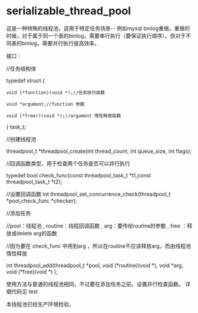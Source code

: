 # serializable_thread_pool
这是一种特殊的线程池，适用于特定任务场景-- 例如mysql binlog重做。重做的时候，对于属于同一个表的binlog，需要串行执行（要保证执行顺序）。但对于不同表的binlog，需要并行执行提高效率。











接口：

//任务结构体

typedef struct {

	void (*function)(void *);//任务执行函数
	
   	void *argument;//function 参数
	
	void (*freer)(void *);//argument 惰性释放函数
	
} task_t;
 
 
//创建线程池

threadpool_t *threadpool_create(int thread_count, int queue_size, int flags);

 
 
 
//回调函数类型，用于检查两个任务是否可以并行执行

typedef  bool check_func(const threadpool_task_t *t1,const threadpool_task_t *t2);




//设置回调函数
int threadpool_set_concurrence_check(threadpool_t *pool,check_func *checker);
 
 
 
 
 
 
//添加任务 

//pool：线程池 , routine：线程回调函数  , arg：要传给routine的参数  ,  free ：释放或delete arg的函数

//因为要在 check_func 中用到arg ，所以在routine不应该释放arg，而由线程池惰性释放

int threadpool_add(threadpool_t *pool, void (*routine)(void *),
                   void *arg, void (*free)(void *) );
		   
                                    
 
 
 
 
 
 
 
使用方法与普通的线程池相同，不过要在添加任务之前，设置并行检查函数。
详细代码见 test

本线程池已经生产环境检验。

